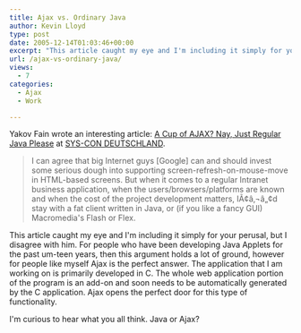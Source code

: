 ```yaml
---
title: Ajax vs. Ordinary Java
author: Kevin Lloyd
type: post
date: 2005-12-14T01:03:46+00:00
excerpt: "This article caught my eye and I'm including it simply for your perusal, but I disagree with him.  For people who have been developing Java Applets for the past um-teen years, then this argument holds a lot of ground, however for people like myself Ajax is the perfect answer.  The application that I am working on is primarily developed in C.  The whole web application portion of the program is an add-on and soon needs to be automatically generated by the C application.  Ajax opens the perfect door for this type of functionality."
url: /ajax-vs-ordinary-java/
views:
  - 7
categories:
  - Ajax
  - Work

---
```

Yakov Fain wrote an interesting article: [A Cup of AJAX? Nay, Just Regular Java Please][1] at [SYS-CON DEUTSCHLAND][1].

> I can agree that big Internet guys [Google] can and should invest some serious dough into supporting screen-refresh-on-mouse-move in HTML-based screens. But when it comes to a regular Intranet business application, when the users/browsers/platforms are known and when the cost of the project development matters, IÃ¢â‚¬â„¢d stay with a fat client written in Java, or (if you like a fancy GUI) Macromedia's Flash or Flex.

This article caught my eye and I'm including it simply for your perusal, but I disagree with him. For people who have been developing Java Applets for the past um-teen years, then this argument holds a lot of ground, however for people like myself Ajax is the perfect answer. The application that I am working on is primarily developed in C. The whole web application portion of the program is an add-on and soon needs to be automatically generated by the C application. Ajax opens the perfect door for this type of functionality.

I'm curious to hear what you all think. Java or Ajax?

 [1]: http://de.sys-con.com/read/163229.htm